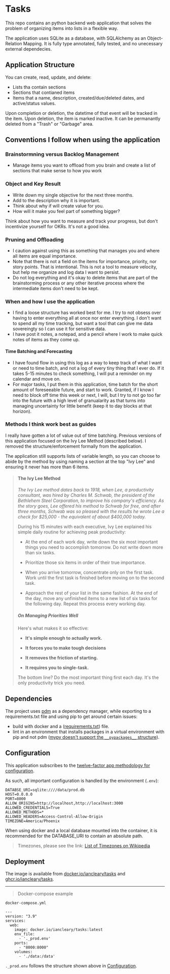 # Tasks

This repo contains an python backend web application that solves the problem of organizing items into lists in a flexible way.

The application uses SQLite as a database, with SQLAlchemy as an Object-Relation Mapping.  It is fully type annotated, fully tested, and no unecessary external dependecies.

## Application Structure

You can create, read, update, and delete:

* Lists tha contain sections
* Sections that contianed items
* Items that a name, description, created/due/deleted dates, and active/status values.

Upon completion or deletion, the datetime of that event will be tracked in the item.  Upon deletion, the item is marked inactive.  It can be permanantly deleted from a "Trash" or "Garbage" area.

## Conventions I follow when using the application

### Brainstormning versus Backlog Management

* Manage items you want to offload from you brain and create a list of sections that make sense to how you work

### Object and Key Result

* Write down my single objective for the next three months.
* Add to the description why it is important.
* Think about why if will create value for you.
* How will it make you feel part of something bigger?

Think about how you want to measure and track your progress, but don't incentivize yourself for OKRs.  It's not a good idea.

### Pruning and Offloading

* I caution against using this as something that manages you and where all items are equal importance.
* Note that there is not a field on the items for importance, priority, nor story points.  That is intentional.  This is not a tool to measure velocity, but help me organize and log data I want to persist.
* Do not log everything and it's okay to delete items that are part of the brainstorming process or any other iterative process where the intermediate items don't need to be kept.

### When and how I use the application

* I find a loose structure has worked best for me.  I try to not obsess over having to enter everything all at once nor enter everything.  I don't want to spend all my time tracking, but want a tool that can give me data sovereingty so I can use it for sensitive data.
* I have post it notes, a notepad, and a pencil where I work to make quick notes of items as they come up.

#### Time Batching and Forecasting

* I have found flow in using this log as a way to keep track of what I want or need to time batch, and not a log of every tiny thing that I ever do.  If it takes 5-15 minutes to check something, I will put a reminder on my calendar and move on.
* For major tasks, I put them in this application, time batch for the short amount of foreseeable future, and start to work.  Granted, if I know I need to block off time this week or next, I will, but I try to not go too far into the future with a high level of granualarity as that turns into managing uncertainty for little benefit (keep it to day blocks at that horizon).

### Methods I think work best as guides

I really have gotten a lot of value out of time batching.  Previous versions of this application focused on the Ivy Lee Method (described below).  I removed the structure/enforcement formally from the application.

The application still supports lists of variable length, so you can choose to abide by the method by using naming a section at the top "Ivy Lee" and ensuring it never has more than 6 items.

> #### The Ivy Lee Method
>
> *The Ivy Lee method dates back to 1918, when Lee, a productivity consultant, was hired by Charles M. Schwab, the president of the Bethlehem Steel Corporation, to improve his company's efficiency. As the story goes, Lee offered his method to Schwab for free, and after three months, Schwab was so pleased with the results he wrote Lee a check for $25,000 - the equivalent of about $400,000 today.*
>
> During his 15 minutes with each executive, Ivy Lee explained his simple daily routine for achieving peak productivity:
>
>* At the end of each work day, write down the six most important things you need to accomplish tomorrow. Do not write down more than six tasks.
>
>* Prioritize those six items in order of their true importance.
>* When you arrive tomorrow, concentrate only on the first task. Work until the first task is finished before moving on to the second task.
>* Approach the rest of your list in the same fashion. At the end of the day, move any unfinished items to a new list of six tasks for the following day.
>    Repeat this process every working day.
>
> ##### On Managing Priorities Well
>
> Here's what makes it so effective:
>
>* **It's simple enough to actually work.**
>
>* **It forces you to make tough decisions**
>* **It removes the friction of starting.**
>* **It requires you to single-task.**
>
> The bottom line? Do the most important thing first each day. It's the only productivity trick you need.

## Dependencies

The project uses [pdm](https://pdm.fming.dev/latest/usage/project/) as a dependency manager, while exporting to a requirements.txt file and using pip to get around certain issues:

* build with docker and a ([requirements.txt](https://pdm.fming.dev/latest/usage/cli_reference/#exec-0--export)) file.
* lint in an environment that installs packages in a virtual environment with pip and not pdm ([mypy doesn't support the `__pypackages__` structure](https://github.com/pdm-project/pdm/discussions/751)).

## Configuration

This application subscribes to the [twelve-factor app methodology for configuration](https://12factor.net/config).

As such, all important configuration is handled by the environment (`.env`):

```env
DATABSE_URI=sqlite:////data/prod.db
HOST=0.0.0.0
PORT=8000
ALLOW_ORIGINS=http://localhost,http://localhost:3000
ALLOWED_CREDENTIALS=True
ALLOWED_METHODS=*
ALLOWED_HEADERS=Access-Control-Allow-Origin
TIMEZONE=America/Phoenix
```

When using docker and a local database mounted into the container, it is recommended for the DATABASE_URI to contain an absolute path.

> Timezones, please see the link: [List of Timezones on Wikipedia](https://en.wikipedia.org/wiki/List_of_tz_database_time_zones)

## Deployment

The image is available from [docker.io/iancleary/tasks](https://hub.docker.com/r/iancleary/tasks) and [ghcr.io/iancleary/tasks](https://github.com/users/iancleary/packages/container/package/tasks).

----------

> Docker-compose example

`docker-compose.yml`

```docker-compose
---
version: "3.9"
services:
  web:
    image: docker.io/iancleary/tasks:latest
    env_file:
      - '._prod.env'
    ports:
      - "8000:8000"
    volumes:
      - './data:/data'
```

`._prod.env` follows the structure shown above in [Configuration](#configuration).
